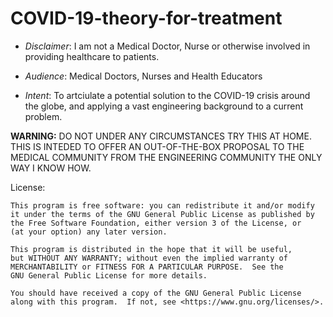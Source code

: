 # COVID-19-theory-for-treatment

* *Disclaimer*: I am not a Medical Doctor, Nurse or otherwise involved in providing healthcare to patients. 

* *Audience*: Medical Doctors, Nurses and Health Educators

* *Intent*: To artciulate a potential solution to the COVID-19 crisis around the globe, and applying a vast engineering background to a current problem. 

**WARNING:**
DO NOT UNDER ANY CIRCUMSTANCES TRY THIS AT HOME. THIS IS INTEDED TO OFFER AN OUT-OF-THE-BOX PROPOSAL TO THE MEDICAL COMMUNITY FROM THE ENGINEERING COMMUNITY THE ONLY WAY I KNOW HOW. 

License:

    This program is free software: you can redistribute it and/or modify
    it under the terms of the GNU General Public License as published by
    the Free Software Foundation, either version 3 of the License, or
    (at your option) any later version.

    This program is distributed in the hope that it will be useful,
    but WITHOUT ANY WARRANTY; without even the implied warranty of
    MERCHANTABILITY or FITNESS FOR A PARTICULAR PURPOSE.  See the
    GNU General Public License for more details.

    You should have received a copy of the GNU General Public License
    along with this program.  If not, see <https://www.gnu.org/licenses/>.
